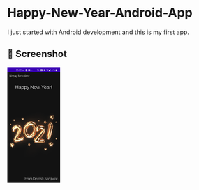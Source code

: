 # Happy-New-Year-Android-App
I just started with Android development and this is my first app.
## 📸 Screenshot
<img src="device-2020-12-31-000319.png" width="24%"/> 
